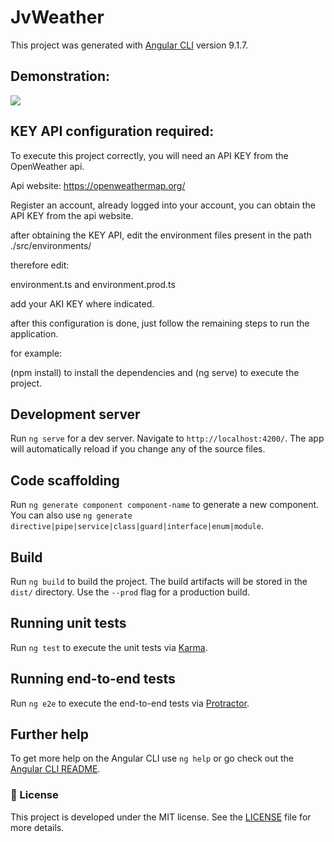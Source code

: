 # JvWeather

This project was generated with [Angular CLI](https://github.com/angular/angular-cli) version 9.1.7.

## Demonstration:

![](captured.gif)

## KEY API configuration required:

To execute this project correctly, you will need an API KEY from the OpenWeather api.

Api website: https://openweathermap.org/

Register an account, already logged into your account, you can obtain the API KEY from the api website.

after obtaining the KEY API, edit the environment files present in the path ./src/environments/

therefore edit:

environment.ts and environment.prod.ts

add your AKI KEY where indicated.

after this configuration is done, just follow the remaining steps to run the application.

for example:

(npm install) to install the dependencies and (ng serve) to execute the project.

## Development server

Run `ng serve` for a dev server. Navigate to `http://localhost:4200/`. The app will automatically reload if you change any of the source files.

## Code scaffolding

Run `ng generate component component-name` to generate a new component. You can also use `ng generate directive|pipe|service|class|guard|interface|enum|module`.

## Build

Run `ng build` to build the project. The build artifacts will be stored in the `dist/` directory. Use the `--prod` flag for a production build.

## Running unit tests

Run `ng test` to execute the unit tests via [Karma](https://karma-runner.github.io).

## Running end-to-end tests

Run `ng e2e` to execute the end-to-end tests via [Protractor](http://www.protractortest.org/).

## Further help

To get more help on the Angular CLI use `ng help` or go check out the [Angular CLI README](https://github.com/angular/angular-cli/blob/master/README.md).

### :memo: License

This project is developed under the MIT license. See the [LICENSE](LICENSE) file for more details.
